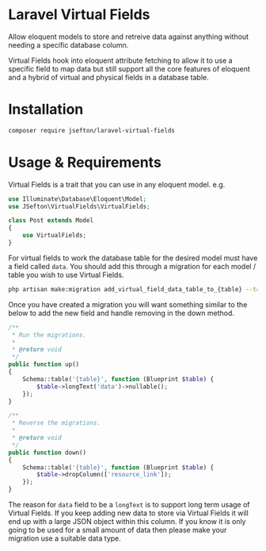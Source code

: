 # Laravel Virtual Fields

Allow eloquent models to store and retreive data against anything without needing a specific database column.

Virtual Fields hook into eloquent attribute fetching to allow it to use a specific field to map data but still support all the core features of eloquent and a hybrid of virtual and physical fields in a database table.


# Installation

```bash
composer require jsefton/laravel-virtual-fields
```

# Usage & Requirements

Virtual Fields is a trait that you can use in any eloquent model. e.g.

```php
use Illuminate\Database\Eloquent\Model;
use JSefton\VirtualFields\VirtualFields;

class Post extends Model 
{
    use VirtualFields;
}
```

For virtual fields to work the database table for the desired model must have a field called `data`. You should add this through a migration for each model / table you wish to use Virtual Fields.

```bash
php artisan make:migration add_virtual_field_data_table_to_{table} --table={table}
```

Once you have created a migration you will want something similar to the below to add the new field and handle removing in the down method.
```php
/**
 * Run the migrations.
 *
 * @return void
 */
public function up()
{
    Schema::table('{table}', function (Blueprint $table) {
        $table->longText('data')->nullable();
    });
}

/**
 * Reverse the migrations.
 *
 * @return void
 */
public function down()
{
    Schema::table('{table}', function (Blueprint $table) {
        $table->dropColumn(['resource_link']);
    });
}
```

The reason for `data` field to be a `longText` is to support long term usage of Virtual Fields. If you keep adding new data to store via Virtual Fields it will end up with a large JSON object within this column. If you know it is only going to be used for a small amount of data then please make your migration use a suitable data type.
